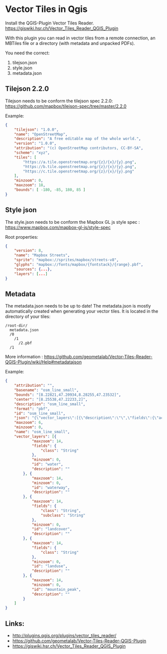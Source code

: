 # Vector Tiles in Qgis

Install the QGIS-Plugin Vector Tiles Reader. https://giswiki.hsr.ch/Vector_Tiles_Reader_QGIS_Plugin

With this plugin you can read in vector tiles from a remote connection, an MBTiles file or a directory (with metadata and unpacked PDFs).

You need the correct:

1. tilejson.json
2. style.json
3. metadata.json


## Tilejson 2.2.0

Tilejson needs to be conform the tilejson spec 2.2.0:  https://github.com/mapbox/tilejson-spec/tree/master/2.2.0 

Example:
```json
{
    "tilejson": "1.0.0",
    "name": "OpenStreetMap",
    "description": "A free editable map of the whole world.",
    "version": "1.0.0",
    "attribution": "(c) OpenStreetMap contributors, CC-BY-SA",
    "scheme": "xyz",
    "tiles": [
        "https://a.tile.openstreetmap.org/{z}/{x}/{y}.png",
        "https://b.tile.openstreetmap.org/{z}/{x}/{y}.png",
        "https://c.tile.openstreetmap.org/{z}/{x}/{y}.png"
    ],
    "minzoom": 0,
    "maxzoom": 18,
    "bounds": [ -180, -85, 180, 85 ]
}
```
## Style json 

The style.json needs to be conform the Mapbox GL js style spec : https://www.mapbox.com/mapbox-gl-js/style-spec

Root properties:

```json
{
    "version": 8,
    "name": "Mapbox Streets",
    "sprite": "mapbox://sprites/mapbox/streets-v8",
    "glyphs": "mapbox://fonts/mapbox/{fontstack}/{range}.pbf",
    "sources": {...},
    "layers": [...]
}
```

## Metadata

The metadata.json needs to be up to date! The metadata.json is mostly automatically created when generating your vector tiles. It is located in the directory of your tiles:

```
/root-dir/
  metadata.json
  /0
    /1
      /2.pbf
  /1
```
More information :  https://github.com/geometalab/Vector-Tiles-Reader-QGIS-Plugin/wiki/Help#metadatajson

Example:

```json
{
	"attribution": "",
	"basename": "osm_line_small",
	"bounds": "[8.22821,47.20934,8.28255,47.23532]",
	"center": "[8.25538,47.22233,2]",
	"description": "osm_line_small",
	"format": "pbf",
	"id": "osm_line_small",
	"json": "{\"vector_layers\":[{\"description\":\"\",\"fields\":{\"access\":\"\",\"addr:housename\":\"\",\"addr:housenumber\":\"\",\"addr:interpolation\":\"\",\"admin_level\":\"\",\"aerialway\":\"\",\"aeroway\":\"\",\"amenity\":\"\",\"area\":\"\",\"barrier\":\"\",\"bicycle\":\"\",\"boundary\":\"\",\"brand\":\"\",\"bridge\":\"\",\"building\":\"\",},\"id\":\"planet_osm_line\",\"maxzoom\":22,\"minzoom\":0}]}",
	"maxzoom": 6,
	"minzoom": 0,
	"name": "osm_line_small",
	"vector_layers": [{
			"maxzoom": 14,
			"fields": {
				"class": "String"
			},
			"minzoom": 0,
			"id": "water",
			"description": ""
		}, {
			"maxzoom": 14,
			"minzoom": 0,
			"id": "waterway",
			"description": ""
		}, {
			"maxzoom": 14,
			"fields": {
				"class": "String",
				"subclass": "String"
			},
			"minzoom": 0,
			"id": "landcover",
			"description": ""
		}, {
			"maxzoom": 14,
			"fields": {
				"class": "String"
			},
			"minzoom": 0,
			"id": "landuse",
			"description": ""
		}, {
			"maxzoom": 14,
			"minzoom": 0,
			"id": "mountain_peak",
			"description": ""
		}
	]
}
```

## Links:

* http://plugins.qgis.org/plugins/vector_tiles_reader/
* https://github.com/geometalab/Vector-Tiles-Reader-QGIS-Plugin
* https://giswiki.hsr.ch/Vector_Tiles_Reader_QGIS_Plugin